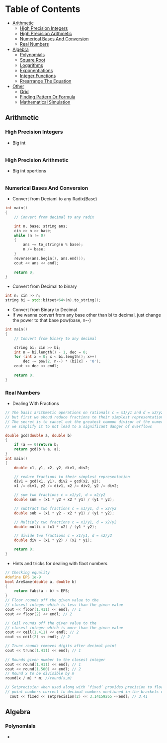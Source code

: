 Table of Contents
================= 
- [Arithmetic](#arithmetic)
    * [High Precision Integers](#high-precision-integers)
    * [High Precision Arithmetic](#high-precision-arithmetic)
    * [Numerical Bases And Conversion](#numerical-bases-and-conversion)
    * [Real Numbers](#real-numbers)
 - [Algebra](#sup-topic-name)
    * [Polynomials](#polynomials)
    * [Square Root](#square-root)
    * [Logarithms](#logarithms)
    * [Exponentiations](#exponentiations)
    * [Integer Functions](#integer-functions)
    * [Rrearrange The Equation](#rearrange-the-equation)
 - [Other](other)
    * [Grid](#grid)
    * [Finding Pattern Or Formula](#finding-pattern-or-formula)
    * [Mathematical Simulation](#mathematical-simulation)
   
## Arithmetic
### High Precision Integers
- Big int
  ```cpp
  ```
### High Precision Arithmetic
- Big int opertions
  ```cpp
  ```
### Numerical Bases And Conversion
- Convert from Deciaml to any Radix(Base)
```cpp
int main()
{
	// Convert from decimal to any radix

	int n, base; string ans;
	cin >> n >> base;
	while (n != 0)
	{
		ans += to_string(n % base);
		n /= base;
	}
	reverse(ans.begin(), ans.end());
	cout << ans << endl;
	
	return 0;
}
  ```
- Convert from Decimal to binary
```cpp
int n; cin >> n;
string bi = std::bitset<64>(n).to_string();
```
- Convert from Binary to Decimal
- If we wanna convert from any base other than bi to decimal, just change the power to that base pow(base, n--)
```cpp
int main()
{
	// Convert from binary to any decimal

	string bi; cin >> bi;
	int n = bi.length() - 1, dec = 0;
	for (int x = 0; x < bi.length(); x++)
		dec += pow(2, n--) * (bi[x] - '0');
	cout << dec << endl;
	
	return 0;
}

```
### Real Numbers
- Dealing With Fractions
```cpp
// The basic arithmetic operations on rationals c = x1/y1 and d = x2/y2 are easy to program,
// but first we shoud reduce fractions to their simplest representation,replace 2/4 by 1/2
// The secret is to cancel out the greatest common divisor of the numerator and the denominator
// we simplify it to not lead to a significant danger of overflows

double gcd(double a, double b)
{
	if (a == 0)return b;
	return gcd(b % a, a);
}
int main()
{
	double x1, y1, x2, y2, div1, div2;

	// reduce fractions to their simplest representation
	div1 = gcd(x1, y1), div2 = gcd(x2, y2);
	x1 /= div1, y2 /= div1, x2 /= div2, y2 /= div2;

	// sum two fractions c = x1/y1, d = x2/y2
	double sum = (x1 * y2 + x2 * y1) / (y1 * y2);

	// subtract two fractions c = x1/y1, d = x2/y2
	double sub = (x1 * y2 - x2 * y1) / (y1 * y2);

	// Multiply two fractions c = x1/y1, d = x2/y2
	double multi = (x1 * x2) / (y1 * y2);

	// divide two fractions c = x1/y1, d = x2/y2
	double div = (x1 * y2) / (x2 * y1);

	return 0;
}

```
- Hints and tricks for dealing with flaot numbers
```cpp
// Checking equality
#define EPS 1e-9
bool AreSame(double a, double b)
{
    return fabs(a - b) < EPS;
}
// Floor rounds off the given value to the
// closest integer which is less than the given value
cout << floor(1.411) << endl; // 1
cout << floor(2) << endl; // 2

// Ceil rounds off the given value to the 
// closest integer which is more than the given value
cout << ceil(1.411) << endl; // 2
cout << ceil(2) << endl; // 2

// Trunc rounds removes digits after decimal point
cout << trunc(1.411) << endl; // 1
 
// Rounds given number to the closest integer
cout << round(1.411) << endl; // 1 
cout << round(1.500) << endl; // 2
// Round x to be divisible by m
round(x / m) * m; //round(x,m)

// Setprecision when used along with ‘fixed’ provides precision to floating 
// point numbers correct to decimal numbers mentioned in the brackets of the setprecison
  cout << fixed << setprecision(2) << 3.14159265 <<endl; // 3.41

```

## Algebra
### Polynomials
- 
```cpp
```
